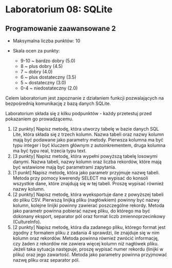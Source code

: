 # Laboratorium 08: SQLite
## Programowanie zaawansowane 2

- Maksymalna liczba punktów: 10

- Skala ocen za punkty:
    - 9-10 ~ bardzo dobry (5.0)
    - 8 ~ plus dobry (4.5)
    - 7 ~ dobry (4.0)
    - 6 ~ plus dostateczny (3.5)
    - 5 ~ dostateczny (3.0)
    - 0-4 ~ niedostateczny (2.0)

Celem laboratorium jest zapoznanie z działaniem funkcji pozwalających na bezpośrednią komunikację z bazą danych SQLite. 

Laboratorium składa się z kilku podpunktów - każdy przetestuj przed pokazaniem go prowadzącemu.

1. [2 punkty] Napisz metodę, która utworzy tabelę w bazie danych SQL Lite, która składa się z trzech kolumn. Nazwa tabeli oraz nazwy kolumn mają być podawane jako parametry metody. Pierwsza kolumna ma być typu integer i być kluczem głównym z autoinkrementem, druga kolumna ma być typu real, trzecia typu text.
2. [3 punkty] Napisz metodę, która wypełni powyższą tabelę losowymi danymi. Nazwa tabeli, nazwy kolumn oraz liczba rekordów, które mają być wstawione mają być parametrami zapytania.
3. [1 punkt] Napisz metodę, która jako parametr przyjmuje nazwę tabeli. Metoda przy pomocy kwerendy SELECT ma wypisać do konsoli wszystkie dane, które znajdują się w tej tabeli. Proszę wypisać również nazwy kolumn.
4. [2 punkty] Napisz metodę, która wyeksportuje dane z powyższej tabeli do pliku CSV. Pierwszą linijką pliku (nagłówkiem) powinny być nazwy kolumn, kolejne linijki powinny zawierać poszczególne rekordy. Metoda jako parametr powinna pobierać nazwę pliku, do którego ma być dokonany eksport, separator pól oraz format liczb zmiennoprzecinkowy (CultureInfo).
5. [2 punkty] Napisz metodę, która dla zadanego pliku, którego format jest zgodny z formatem pliku z zadania 4 sprawdzi, ile znajduje się w nim kolumn oraz rekordów. Metoda powinna również zwrócić informację, czy żaden z rekordów nie zawiera więcej kolumn niż nagłówek pliku. Jeżeli taka sytuacja następuje, proszę wypisać numer rekordu (linijki w pliku) oraz jego zawartość. Metoda jako parametry powinna przyjmować nazwę pliku oraz separator pól.

